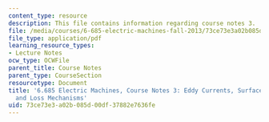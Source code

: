 ```yaml
---
content_type: resource
description: This file contains information regarding course notes 3.
file: /media/courses/6-685-electric-machines-fall-2013/73ce73e3a02b085d00df37882e7636fe_MIT6_685F13_chapter3.pdf
file_type: application/pdf
learning_resource_types:
- Lecture Notes
ocw_type: OCWFile
parent_title: Course Notes
parent_type: CourseSection
resourcetype: Document
title: '6.685 Electric Machines, Course Notes 3: Eddy Currents, Surface Impedances
  and Loss Mechanisms'
uid: 73ce73e3-a02b-085d-00df-37882e7636fe
---
```

